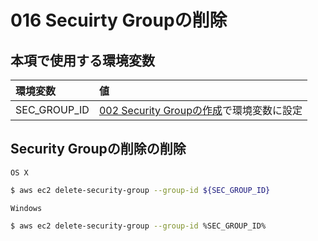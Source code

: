 # 016 Secuirty Groupの削除

## 本項で使用する環境変数

|環境変数|値|
|:--|:--|
|SEC_GROUP_ID|[002 Security Groupの作成](/ec2/002_create_security.md)で環境変数に設定|

## Security Groupの削除の削除

`OS X`

```bash
$ aws ec2 delete-security-group --group-id ${SEC_GROUP_ID}
```

`Windows`

```bash
$ aws ec2 delete-security-group --group-id %SEC_GROUP_ID%
```